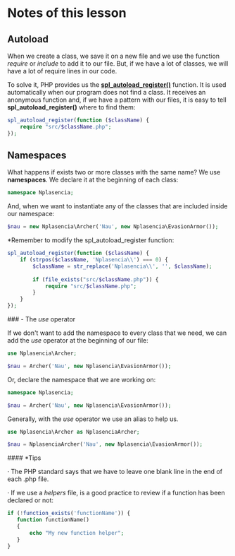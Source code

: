 # Notes of this lesson

## Autoload
When we create a class, we save it on a new file and we use the function _require_ or _include_ to add it to our file. But, if we have a lot of classes, we will have a lot of require lines in our code.

To solve it, PHP provides us the [__spl_autoload_register()__](https://www.php.net/manual/en/language.oop5.autoload.php) function. It is used automatically when our program does not find a class. It receives an anonymous function and, if we have a pattern with our files, it is easy to tell __spl_autoload_register()__ where to find them:

```php
spl_autoload_register(function ($className) {
    require "src/$className.php";
});
```

## Namespaces
What happens if exists two or more classes with the same name? We use __namespaces__. We declare it at the beginning of each class:

```php
namespace Nplasencia;
```

And, when we want to instantiate any of the classes that are included inside our namespace:

```php
$nau = new Nplasencia\Archer('Nau', new Nplasencia\EvasionArmor());
```

*Remember to modify the spl_autoload_register function:

```php
spl_autoload_register(function ($className) {
    if (strpos($className, 'Nplasencia\\') === 0) {
        $className = str_replace('Nplasencia\\', '', $className);
        
        if (file_exists("src/$className.php")) {
            require "src/$className.php";
        }
    }
});
```

### - The _use_ operator

If we don't want to add the namespace to every class that we need, we can add the _use_ operator at the beginning of our file:

```php
use Nplasencia\Archer;

$nau = Archer('Nau', new Nplasencia\EvasionArmor());
```

Or, declare the namespace that we are working on:

```php
namespace Nplasencia;

$nau = Archer('Nau', new Nplasencia\EvasionArmor());
```

Generally, with the _use_ operator we use an alias to help us.

```php
use Nplasencia\Archer as NplasenciaArcher;

$nau = NplasenciaArcher('Nau', new Nplasencia\EvasionArmor());
```


#### *Tips

 · The PHP standard says that we have to leave one blank line in the end of each .php file.
 
 · If we use a _helpers_ file, is a good practice to review if a function has been declared or not:
 
 ```php
if (!function_exists('functionName')) {
    function functionName()
    {
        echo "My new function helper";
    }
}
 ```